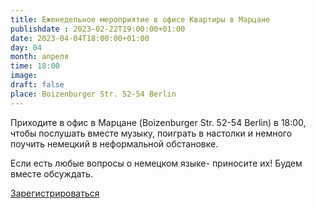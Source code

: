 ```yaml
---
title: Еженедельное мероприятие в офисе Квартиры в Марцане
publishdate : 2023-02-22T19:00:00+01:00
date: 2023-04-04T18:00:00+01:00
day: 04
month: апреля
time: 18:00
image: 
draft: false
place: Boizenburger Str. 52-54 Berlin
---
```

Приходите в офис в Марцане (Boizenburger Str. 52-54 Berlin) в 18:00, чтобы послушать вместе музыку, поиграть в настолки и немного поучить немецкий в неформальной обстановке.

Если есть любые вопросы о немецком языке- приносите их! Будем вместе обсуждать.

[Зарегистрироваться](https://www.eventbrite.de/e/607149459377)